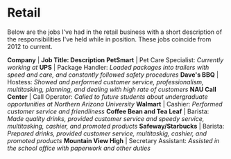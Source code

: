 # Retail

Below are the jobs I've had in the retail business with a short description of the responsibilities I've held while in position. These jobs coincide from 2012 to current.

**Company** | **Job Title: Description**
**PetSmart** | Pet Care Specialist: _Currently working at_
**UPS** | Package Handler: _Loaded packages into trailers with speed and care, and constantly followed safety procedures_
**Dave's BBQ** | Hostess: _Showed and performed customer service, professionalism, multitasking, planning, and dealing with high rate of customers_
**NAU Call Center** | Call Operator: _Called to future students about undergraduate opportunities at Northern Arizona University_
**Walmart** | Cashier: _Performed customer service and friendliness_
**Coffee Bean and Tea Leaf** | Barista: _Made quality drinks, provided customer service and speedy service, multitasking, cashier, and promoted products_
**Safeway/Starbucks** | Barista: _Prepared drinks, provided customer service, multitaskig, cashier, and promoted products_
**Mountain View High** | Secretary Assistant: _Assisted in the school office with paperwork and other duties_
